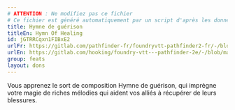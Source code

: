 ```yaml
---
# ATTENTION : Ne modifiez pas ce fichier
# Ce fichier est généré automatiquement par un script d'après les données du module Foundry VTT officiel et de sa traduction
title: Hymne de guérison
titleEn: Hymn Of Healing
id: jGTRRCqxn1FIBxE2
urlFr: https://gitlab.com/pathfinder-fr/foundryvtt-pathfinder2-fr/-/blob/master/data/feats/jGTRRCqxn1FIBxE2.htm
urlEn: https://gitlab.com/hooking/foundry-vtt---pathfinder-2e/-/blob/master/packs/data/feats.db/hymn-of-healing.json
group: feats
layout: dons
---
```

Vous apprenez le sort de composition <a class="entity-link" data-pack="pf2e.spells-srd" data-id="gSUQlTDYoLDGAsCP" draggable="true">Hymne de guérison</a>, qui imprègne votre magie de riches mélodies qui aident vos alliés à récupérer de leurs blessures.


